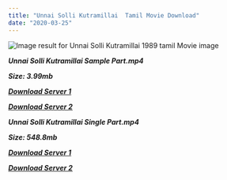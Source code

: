 ```yaml
---
title: "Unnai Solli Kutramillai  Tamil Movie Download"
date: "2020-03-25"
---
```


![Image result for Unnai Solli Kutramillai  1989 tamil Movie image](https://upload.wikimedia.org/wikipedia/en/thumb/b/bd/Unnai_Solli_Kutramillai_DVD_cover.jpg/220px-Unnai_Solli_Kutramillai_DVD_cover.jpg)

**_Unnai Solli Kutramillai Sample Part.mp4_**

**_Size: 3.99mb_**

**_[Download Server 1](http://b2.wetransfer.vip/files/{6f622526c29ee360cda5b2e87a916054ceacd5b4cb5e41dd1b031440e2d63f02}20Actor{6f622526c29ee360cda5b2e87a916054ceacd5b4cb5e41dd1b031440e2d63f02}20Hits{6f622526c29ee360cda5b2e87a916054ceacd5b4cb5e41dd1b031440e2d63f02}20Collection/Karthik{6f622526c29ee360cda5b2e87a916054ceacd5b4cb5e41dd1b031440e2d63f02}20Movies{6f622526c29ee360cda5b2e87a916054ceacd5b4cb5e41dd1b031440e2d63f02}20Collections/Unnai{6f622526c29ee360cda5b2e87a916054ceacd5b4cb5e41dd1b031440e2d63f02}20Solli{6f622526c29ee360cda5b2e87a916054ceacd5b4cb5e41dd1b031440e2d63f02}20Kutramillai{6f622526c29ee360cda5b2e87a916054ceacd5b4cb5e41dd1b031440e2d63f02}20(1990)/Unnai{6f622526c29ee360cda5b2e87a916054ceacd5b4cb5e41dd1b031440e2d63f02}20Solli{6f622526c29ee360cda5b2e87a916054ceacd5b4cb5e41dd1b031440e2d63f02}20Kutramillai{6f622526c29ee360cda5b2e87a916054ceacd5b4cb5e41dd1b031440e2d63f02}20{6f622526c29ee360cda5b2e87a916054ceacd5b4cb5e41dd1b031440e2d63f02}20Sample{6f622526c29ee360cda5b2e87a916054ceacd5b4cb5e41dd1b031440e2d63f02}20HD.mp4)_**

**_[Download Server 2](http://b2.wetransfer.vip/files/{6f622526c29ee360cda5b2e87a916054ceacd5b4cb5e41dd1b031440e2d63f02}20Actor{6f622526c29ee360cda5b2e87a916054ceacd5b4cb5e41dd1b031440e2d63f02}20Hits{6f622526c29ee360cda5b2e87a916054ceacd5b4cb5e41dd1b031440e2d63f02}20Collection/Karthik{6f622526c29ee360cda5b2e87a916054ceacd5b4cb5e41dd1b031440e2d63f02}20Movies{6f622526c29ee360cda5b2e87a916054ceacd5b4cb5e41dd1b031440e2d63f02}20Collections/Unnai{6f622526c29ee360cda5b2e87a916054ceacd5b4cb5e41dd1b031440e2d63f02}20Solli{6f622526c29ee360cda5b2e87a916054ceacd5b4cb5e41dd1b031440e2d63f02}20Kutramillai{6f622526c29ee360cda5b2e87a916054ceacd5b4cb5e41dd1b031440e2d63f02}20(1990)/Unnai{6f622526c29ee360cda5b2e87a916054ceacd5b4cb5e41dd1b031440e2d63f02}20Solli{6f622526c29ee360cda5b2e87a916054ceacd5b4cb5e41dd1b031440e2d63f02}20Kutramillai{6f622526c29ee360cda5b2e87a916054ceacd5b4cb5e41dd1b031440e2d63f02}20{6f622526c29ee360cda5b2e87a916054ceacd5b4cb5e41dd1b031440e2d63f02}20Sample{6f622526c29ee360cda5b2e87a916054ceacd5b4cb5e41dd1b031440e2d63f02}20HD.mp4)_**

**_Unnai Solli Kutramillai Single Part.mp4_**

**_Size: 548.8mb_**

**_[Download Server 1](http://b2.wetransfer.vip/files/{6f622526c29ee360cda5b2e87a916054ceacd5b4cb5e41dd1b031440e2d63f02}20Actor{6f622526c29ee360cda5b2e87a916054ceacd5b4cb5e41dd1b031440e2d63f02}20Hits{6f622526c29ee360cda5b2e87a916054ceacd5b4cb5e41dd1b031440e2d63f02}20Collection/Karthik{6f622526c29ee360cda5b2e87a916054ceacd5b4cb5e41dd1b031440e2d63f02}20Movies{6f622526c29ee360cda5b2e87a916054ceacd5b4cb5e41dd1b031440e2d63f02}20Collections/Unnai{6f622526c29ee360cda5b2e87a916054ceacd5b4cb5e41dd1b031440e2d63f02}20Solli{6f622526c29ee360cda5b2e87a916054ceacd5b4cb5e41dd1b031440e2d63f02}20Kutramillai{6f622526c29ee360cda5b2e87a916054ceacd5b4cb5e41dd1b031440e2d63f02}20(1990)/Unnai{6f622526c29ee360cda5b2e87a916054ceacd5b4cb5e41dd1b031440e2d63f02}20Solli{6f622526c29ee360cda5b2e87a916054ceacd5b4cb5e41dd1b031440e2d63f02}20Kutramillai{6f622526c29ee360cda5b2e87a916054ceacd5b4cb5e41dd1b031440e2d63f02}20{6f622526c29ee360cda5b2e87a916054ceacd5b4cb5e41dd1b031440e2d63f02}20Single{6f622526c29ee360cda5b2e87a916054ceacd5b4cb5e41dd1b031440e2d63f02}20Part{6f622526c29ee360cda5b2e87a916054ceacd5b4cb5e41dd1b031440e2d63f02}20HD.mp4)_**

**_[Download Server 2](http://b2.wetransfer.vip/files/{6f622526c29ee360cda5b2e87a916054ceacd5b4cb5e41dd1b031440e2d63f02}20Actor{6f622526c29ee360cda5b2e87a916054ceacd5b4cb5e41dd1b031440e2d63f02}20Hits{6f622526c29ee360cda5b2e87a916054ceacd5b4cb5e41dd1b031440e2d63f02}20Collection/Karthik{6f622526c29ee360cda5b2e87a916054ceacd5b4cb5e41dd1b031440e2d63f02}20Movies{6f622526c29ee360cda5b2e87a916054ceacd5b4cb5e41dd1b031440e2d63f02}20Collections/Unnai{6f622526c29ee360cda5b2e87a916054ceacd5b4cb5e41dd1b031440e2d63f02}20Solli{6f622526c29ee360cda5b2e87a916054ceacd5b4cb5e41dd1b031440e2d63f02}20Kutramillai{6f622526c29ee360cda5b2e87a916054ceacd5b4cb5e41dd1b031440e2d63f02}20(1990)/Unnai{6f622526c29ee360cda5b2e87a916054ceacd5b4cb5e41dd1b031440e2d63f02}20Solli{6f622526c29ee360cda5b2e87a916054ceacd5b4cb5e41dd1b031440e2d63f02}20Kutramillai{6f622526c29ee360cda5b2e87a916054ceacd5b4cb5e41dd1b031440e2d63f02}20{6f622526c29ee360cda5b2e87a916054ceacd5b4cb5e41dd1b031440e2d63f02}20Single{6f622526c29ee360cda5b2e87a916054ceacd5b4cb5e41dd1b031440e2d63f02}20Part{6f622526c29ee360cda5b2e87a916054ceacd5b4cb5e41dd1b031440e2d63f02}20HD.mp4)_**
